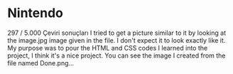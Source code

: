 # Nintendo

297 / 5.000
Çeviri sonuçları
I tried to get a picture similar to it by looking at the image.jpg image given in the file. I don't expect it to look exactly like it. My purpose was to pour the HTML and CSS codes I learned into the project, I think it's a nice project. You can see the image I created from the file named Done.png...

